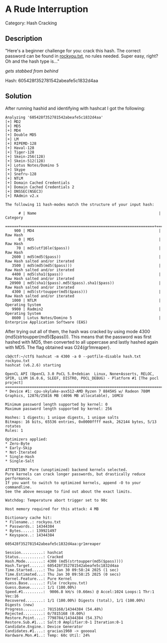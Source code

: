 # A Rude Interruption

Category: Hash Cracking

## Description
"Here's a beginner challenge for you: crack this hash. The correct password can be found in [rockyou.txt](https://github.com/brannondorsey/naive-hashcat/releases/download/data/rockyou.txt), no rules needed. Super easy, right? Oh and the hash type is..."

*gets stabbed from behind*

Hash: 605428f352781542abeafe5c1832d4aa

## Solution

After running hashid and identifying with hashcat I got the following:

```
Analyzing '605428f352781542abeafe5c1832d4aa'
[+] MD2 
[+] MD5 
[+] MD4 
[+] Double MD5 
[+] LM 
[+] RIPEMD-128 
[+] Haval-128 
[+] Tiger-128 
[+] Skein-256(128) 
[+] Skein-512(128) 
[+] Lotus Notes/Domino 5 
[+] Skype 
[+] Snefru-128 
[+] NTLM 
[+] Domain Cached Credentials 
[+] Domain Cached Credentials 2 
[+] DNSSEC(NSEC3) 
[+] RAdmin v2.x 

The following 11 hash-modes match the structure of your input hash:

      # | Name                                                       | Category
  ======+============================================================+======================================
    900 | MD4                                                        | Raw Hash
      0 | MD5                                                        | Raw Hash
     70 | md5(utf16le($pass))                                        | Raw Hash
   2600 | md5(md5($pass))                                            | Raw Hash salted and/or iterated
   3500 | md5(md5(md5($pass)))                                       | Raw Hash salted and/or iterated
   4400 | md5(sha1($pass))                                           | Raw Hash salted and/or iterated
  20900 | md5(sha1($pass).md5($pass).sha1($pass))                    | Raw Hash salted and/or iterated
   4300 | md5(strtoupper(md5($pass)))                                | Raw Hash salted and/or iterated
   1000 | NTLM                                                       | Operating System
   9900 | Radmin2                                                    | Operating System
   8600 | Lotus Notes/Domino 5                                       | Enterprise Application Software (EAS)
```
After trying out all of them, the hash was cracked by using mode 4300 (md5(strtoupper(md5($pass))). This means that the password was first hashed with MD5, then converted to all uppercase and lastly hashed again with MD5. The flag obtained was O24{gr1mreaper}.

```
cb@ctf:~/ctf$ hashcat -m 4300 -a 0 --potfile-disable hash.txt rockyou.txt
hashcat (v6.2.6) starting

OpenCL API (OpenCL 3.0 PoCL 5.0+debian  Linux, None+Asserts, RELOC, SPIR, LLVM 16.0.6, SLEEF, DISTRO, POCL_DEBUG) - Platform #1 [The pocl project]
==================================================================================================================================================
* Device #1: cpu-skylake-avx512-AMD Ryzen 7 8845HS w/ Radeon 780M Graphics, 12876/25816 MB (4096 MB allocatable), 16MCU

Minimum password length supported by kernel: 0
Maximum password length supported by kernel: 256

Hashes: 1 digests; 1 unique digests, 1 unique salts
Bitmaps: 16 bits, 65536 entries, 0x0000ffff mask, 262144 bytes, 5/13 rotates
Rules: 1

Optimizers applied:
* Zero-Byte
* Early-Skip
* Not-Iterated
* Single-Hash
* Single-Salt

ATTENTION! Pure (unoptimized) backend kernels selected.
Pure kernels can crack longer passwords, but drastically reduce performance.
If you want to switch to optimized kernels, append -O to your commandline.
See the above message to find out about the exact limits.

Watchdog: Temperature abort trigger set to 90c

Host memory required for this attack: 4 MB

Dictionary cache hit:
* Filename..: rockyou.txt
* Passwords.: 14344384
* Bytes.....: 139921497
* Keyspace..: 14344384

605428f352781542abeafe5c1832d4aa:gr1mreaper               
                                                          
Session..........: hashcat
Status...........: Cracked
Hash.Mode........: 4300 (md5(strtoupper(md5($pass))))
Hash.Target......: 605428f352781542abeafe5c1832d4aa
Time.Started.....: Thu Jan 30 09:58:24 2025 (1 sec)
Time.Estimated...: Thu Jan 30 09:58:25 2025 (0 secs)
Kernel.Feature...: Pure Kernel
Guess.Base.......: File (rockyou.txt)
Guess.Queue......: 1/1 (100.00%)
Speed.#1.........:  9006.8 kH/s (0.66ms) @ Accel:1024 Loops:1 Thr:1 Vec:16
Recovered........: 1/1 (100.00%) Digests (total), 1/1 (100.00%) Digests (new)
Progress.........: 7815168/14344384 (54.48%)
Rejected.........: 0/7815168 (0.00%)
Restore.Point....: 7798784/14344384 (54.37%)
Restore.Sub.#1...: Salt:0 Amplifier:0-1 Iteration:0-1
Candidate.Engine.: Device Generator
Candidates.#1....: gracias1960 -> gooooal
Hardware.Mon.#1..: Temp: 60c Util: 24%
```


